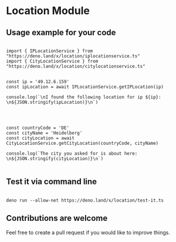 # Location Module

## Usage example for your code

```

import { IPLocationService } from "https://deno.land/x/location/iplocationservice.ts"
import { CityLocationService } from "https://deno.land/x/location/citylocationservice.ts"


const ip = '49.12.6.159'
const ipLocation = await IPLocationService.getIPLocation(ip)

console.log(`\nI found the following location for ip ${ip}: \n${JSON.stringify(ipLocation)}\n`)




const countryCode = 'DE'
const cityName = 'Heidelberg'
const cityLocation = await CityLocationService.getCityLocation(countryCode, cityName)

console.log(`The city you asked for is about here: \n${JSON.stringify(cityLocation)}\n`)


```

## Test it via command line
```

deno run --allow-net https://deno.land/x/location/test-it.ts

```

## Contributions are welcome
Feel free to create a pull request if you would like to improve things.